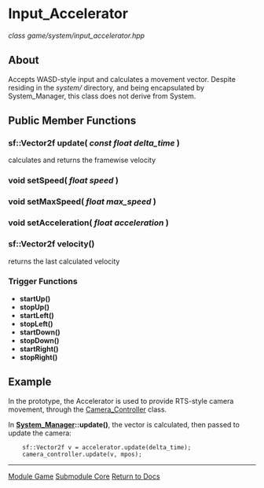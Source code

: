# Input_Accelerator
*class*
*game/system/input_accelerator.hpp*

## About
Accepts WASD-style input and calculates a movement vector. Despite residing in the *system/* directory, and being encapsulated by System_Manager, this class does not derive from System.

## Public Member Functions

### sf::Vector2f update( *const float delta_time* )
calculates and returns the framewise velocity

### void setSpeed( *float speed* )

### void setMaxSpeed( *float max_speed* )

### void setAcceleration( *float acceleration* )

### sf::Vector2f velocity()
returns the last calculated velocity

### Trigger Functions
- **startUp()**
- **stopUp()**
- **startLeft()**
- **stopLeft()**
- **startDown()**
- **stopDown()**
- **startRight()**
- **stopRight()**

## Example
In the prototype, the Accelerator is used to provide RTS-style camera movement, through the [Camera_Controller](camera_controller.md) class.

In **[System_Manager](../system_manager)::update()**, the vector is calculated, then passed to update the camera:
```
	sf::Vector2f v = accelerator.update(delta_time);
	camera_controller.update(v, mpos);
```

---

[Module Game](../../game.md)
[Submodule Core](../core.md)
[Return to Docs](../../../docs.md)